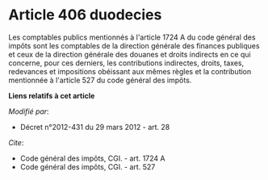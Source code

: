 # Article 406 duodecies

Les comptables publics mentionnés à l'article 1724 A du code général des impôts sont les comptables de la   direction
générale des finances publiques  et ceux de la direction générale des douanes et droits indirects en ce qui concerne, pour
ces derniers, les contributions indirectes, droits, taxes, redevances et impositions obéissant aux mêmes règles et la
contribution mentionnée à l'article 527 du code général des impôts.

**Liens relatifs à cet article**

_Modifié par_:

  - Décret n°2012-431  du 29 mars 2012 - art. 28

_Cite_:

  - Code général des impôts, CGI. - art. 1724 A
  - Code général des impôts, CGI. - art. 527
